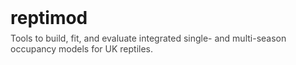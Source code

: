 <div style="display:flex; align-items:flex-start; margin-bottom:1em;">

  <div style="flex:1;">
    <h1 style="margin:0; border:none;">reptimod</h1>
    <p style="margin:0.5em 0 0 0; color:#444;">
      Tools to build, fit, and evaluate integrated single- and multi-season  
      occupancy models for UK reptiles.
    </p>
  </div>

  <div style="flex:0;">
    <img src="man/figures/reptimod_logo.png" width="120" alt="reptimod logo"/>
  </div>

</div>
